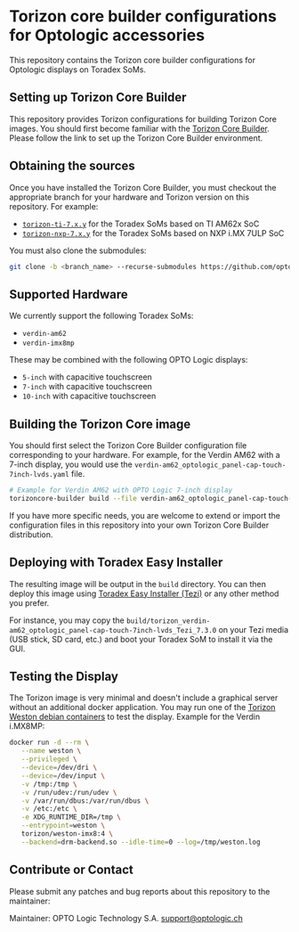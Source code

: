 # Torizon core builder configurations for Optologic accessories

This repository contains the Torizon core builder configurations for Optologic
displays on Toradex SoMs.

## Setting up Torizon Core Builder

This repository provides Torizon configurations for building Torizon Core
images. You should first become familiar with the [Torizon Core
Builder](https://developer.toradex.com/torizon/os-customization/torizoncore-builder-tool-customizing-torizoncore-images).
Please follow the link to set up the Torizon Core Builder environment.

## Obtaining the sources

Once you have installed the Torizon Core Builder, you must checkout the
appropriate branch for your hardware and Torizon version on this repository.
For example:
 - [`torizon-ti-7.x.y`](https://github.com/optologic/torizon-optologic/tree/torizon-ti-7.x.y) for the Toradex SoMs based on TI AM62x SoC
 - [`torizon-nxp-7.x.y`](https://github.com/optologic/torizon-optologic/tree/torizon-nxp-7.x.y) for the Toradex SoMs based on NXP i.MX 7ULP SoC

You must also clone the submodules:

```bash
git clone -b <branch_name> --recurse-submodules https://github.com/optologic/torizon-optologic.git
```

## Supported Hardware

We currently support the following Toradex SoMs:
 - `verdin-am62`
 - `verdin-imx8mp`

These may be combined with the following OPTO Logic displays:
 - `5-inch` with capacitive touchscreen
 - `7-inch` with capacitive touchscreen
 - `10-inch` with capacitive touchscreen

## Building the Torizon Core image

You should first select the Torizon Core Builder configuration file
corresponding to your hardware. For example, for the Verdin AM62 with a
7-inch display, you would use the `verdin-am62_optologic_panel-cap-touch-7inch-lvds.yaml` file.

```bash
# Example for Verdin AM62 with OPTO Logic 7-inch display
torizoncore-builder build --file verdin-am62_optologic_panel-cap-touch-7inch-lvds.yaml
```

If you have more specific needs, you are welcome to extend or import the
configuration files in this repository into your own Torizon Core Builder
distribution.

## Deploying with Toradex Easy Installer

The resulting image will be output in the `build` directory. You can then deploy
this image using [Toradex Easy Installer
(Tezi)](https://developer.toradex.com/software/toradex-easy-installer) or any
other method you prefer.

For instance, you may copy the
`build/torizon_verdin-am62_optologic_panel-cap-touch-7inch-lvds_Tezi_7.3.0` on
your Tezi media (USB stick, SD card, etc.) and boot your Toradex SoM to install
it via the GUI.

## Testing the Display

The Torizon image is very minimal and doesn't include a graphical server without
an additional docker application. You may run one of the [Torizon Weston debian
containers](https://developer.toradex.com/torizon/application-development/provided-containers/list-of-container-images-for-torizon)
to test the display. Example for the Verdin i.MX8MP:

```bash
docker run -d --rm \
   --name weston \
   --privileged \
   --device=/dev/dri \
   --device=/dev/input \
   -v /tmp:/tmp \
   -v /run/udev:/run/udev \
   -v /var/run/dbus:/var/run/dbus \
   -v /etc:/etc \
   -e XDG_RUNTIME_DIR=/tmp \
   --entrypoint=weston \
   torizon/weston-imx8:4 \
   --backend=drm-backend.so --idle-time=0 --log=/tmp/weston.log
```

## Contribute or Contact

Please submit any patches and bug reports about this repository to the maintainer:

Maintainer: OPTO Logic Technology S.A. <support@optologic.ch>
